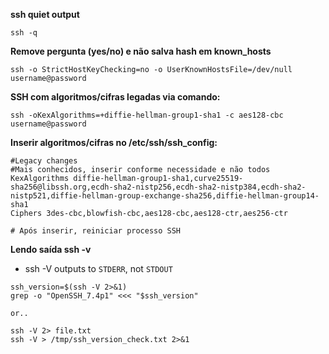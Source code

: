 **ssh quiet output**
```
ssh -q
```

**Remove pergunta (yes/no) e não salva hash em known_hosts**
```
ssh -o StrictHostKeyChecking=no -o UserKnownHostsFile=/dev/null username@password
```


**SSH com algoritmos/cifras legadas via comando:**
```
ssh -oKexAlgorithms=+diffie-hellman-group1-sha1 -c aes128-cbc username@password
```

**Inserir algoritmos/cifras no /etc/ssh/ssh_config:**

```
#Legacy changes
#Mais conhecidos, inserir conforme necessidade e não todos
KexAlgorithms diffie-hellman-group1-sha1,curve25519-sha256@libssh.org,ecdh-sha2-nistp256,ecdh-sha2-nistp384,ecdh-sha2-nistp521,diffie-hellman-group-exchange-sha256,diffie-hellman-group14-sha1
Ciphers 3des-cbc,blowfish-cbc,aes128-cbc,aes128-ctr,aes256-ctr

# Após inserir, reiniciar processo SSH
```

**Lendo saída ssh -v**
* ssh -V outputs to `STDERR`, not `STDOUT`
```
ssh_version=$(ssh -V 2>&1)
grep -o "OpenSSH_7.4p1" <<< "$ssh_version"

or..

ssh -V 2> file.txt
ssh -V > /tmp/ssh_version_check.txt 2>&1
```
